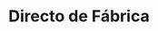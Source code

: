 ---
title: "Directo de Fábrica"
url: /ciudad-autonoma-de-buenos-aires/directo-de-fabrica/
shop: general
---